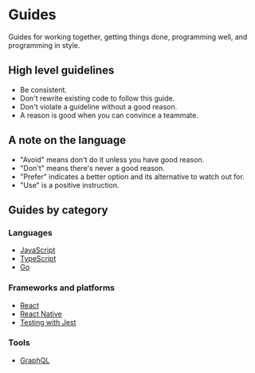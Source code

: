 # Guides

Guides for working together, getting things done, programming well, and
programming in style.

## High level guidelines

- Be consistent.
- Don't rewrite existing code to follow this guide.
- Don't violate a guideline without a good reason.
- A reason is good when you can convince a teammate.

## A note on the language

- "Avoid" means don't do it unless you have good reason.
- "Don't" means there's never a good reason.
- "Prefer" indicates a better option and its alternative to watch out for.
- "Use" is a positive instruction.

## Guides by category

### Languages

- [JavaScript](style-guide/javascript.md)
- [TypeScript](style-guide/typescript.md)
- [Go](style-guide/go.md)

### Frameworks and platforms

- [React](style-guide/react.md)
- [React Native](style-guide/react-native.md)
- [Testing with Jest](style-guide/testing-jest.md)

### Tools

- [GraphQL](style-guide/graphql.md)

[//]: # (- [Postgres]&#40;/postgres/&#41;)
[//]: # (- [Relational Databases]&#40;/relational-databases/&#41;)
